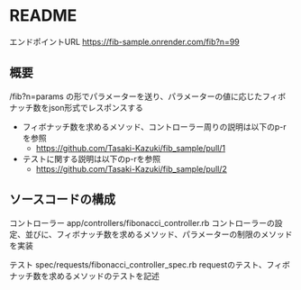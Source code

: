 # README
エンドポイントURL https://fib-sample.onrender.com/fib?n=99

## 概要
/fib?n=params の形でパラメーターを送り、パラメーターの値に応じたフィボナッチ数をjson形式でレスポンスする
- フィボナッチ数を求めるメソッド、コントローラー周りの説明は以下のp-rを参照
  - https://github.com/Tasaki-Kazuki/fib_sample/pull/1
- テストに関する説明は以下のp-rを参照
  - https://github.com/Tasaki-Kazuki/fib_sample/pull/2

## ソースコードの構成
コントローラー
app/controllers/fibonacci_controller.rb
コントローラーの設定、並びに、フィボナッチ数を求めるメソッド、パラメーターの制限のメソッドを実装

テスト
spec/requests/fibonacci_controller_spec.rb
requestのテスト、フィボナッチ数を求めるメソッドのテストを記述
